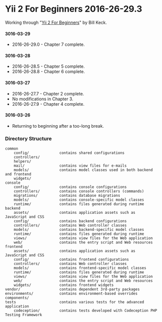 Yii 2 For Beginners 2016-26-29.3
================================

Working through "[Yii 2 For Beginners](https://leanpub.com/yii2forbeginners)" by Bill Keck.

#### 3016-03-29

* 2016-26-29.0 - Chapter 7 complete.

#### 3016-03-28

* 2016-26-28.5 - Chapter 5 complete.
* 2016-26-28.8 - Chapter 6 complete.

#### 3016-03-27

* 2016-26-27.7 - Chapter 2 complete.
* No modifications in Chapter 3.
* 2016-26-27.9 - Chapter 4 complete.

#### 3016-03-26

* Returning to beginning after a too-long break.

### Directory Structure

```
common
    config/              contains shared configurations
    controllers/
    helpers/
    mail/                contains view files for e-mails
    models/              contains model classes used in both backend and frontend
    widgets/
console
    config/              contains console configurations
    controllers/         contains console controllers (commands)
    migrations/          contains database migrations
    models/              contains console-specific model classes
    runtime/             contains files generated during runtime
backend
    assets/              contains application assets such as JavaScript and CSS
    config/              contains backend configurations
    controllers/         contains Web controller classes
    models/              contains backend-specific model classes
    runtime/             contains files generated during runtime
    views/               contains view files for the Web application
    web/                 contains the entry script and Web resources
frontend
    assets/              contains application assets such as JavaScript and CSS
    config/              contains frontend configurations
    controllers/         contains Web controller classes
    models/              contains frontend-specific model classes
    runtime/             contains files generated during runtime
    views/               contains view files for the Web application
    web/                 contains the entry script and Web resources
    widgets/             contains frontend widgets
vendor/                  contains dependent 3rd-party packages
environments/            contains environment-based overrides
components/
tests                    contains various tests for the advanced application
    codeception/         contains tests developed with Codeception PHP Testing Framework
```
